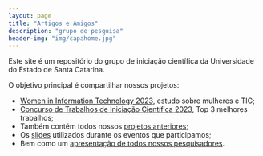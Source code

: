 ```yaml
---
layout: page
title: "Artigos e Amigos"
description: "grupo de pesquisa"
header-img: "img/capahome.jpg"
---
```


Este site é um repositório do grupo de iniciação científica da Universidade do Estado de Santa Catarina. 

O objetivo principal é compartilhar nossos projetos:
- [Women in Information Technology 2023](../book/), estudo sobre mulheres e TIC;
- [Concurso de Trabalhos de Iniciação Científica 2023](../book-basics/), Top 3 melhores trabalhos;
- Também contém todos nossos [projetos anteriores](../tweet);
- Os [slides](../slides) utilizados durante os eventos que participamos;
- Bem como um [apresentação de todos nossos pesquisadores](../algorithms).

